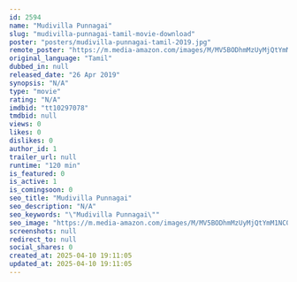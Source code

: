 ```yaml
---
id: 2594
name: "Mudivilla Punnagai"
slug: "mudivilla-punnagai-tamil-movie-download"
poster: "posters/mudivilla-punnagai-tamil-2019.jpg"
remote_poster: "https://m.media-amazon.com/images/M/MV5BODhmMzUyMjQtYmM1NC00MDBiLThlN2ItYTBlZmRkNTk5ZjdlXkEyXkFqcGdeQXVyMzYxOTQ3MDg@._V1_SX300.jpg"
original_language: "Tamil"
dubbed_in: null
released_date: "26 Apr 2019"
synopsis: "N/A"
type: "movie"
rating: "N/A"
imdbid: "tt10297078"
tmdbid: null
views: 0
likes: 0
dislikes: 0
author_id: 1
trailer_url: null
runtime: "120 min"
is_featured: 0
is_active: 1
is_comingsoon: 0
seo_title: "Mudivilla Punnagai"
seo_description: "N/A"
seo_keywords: "\"Mudivilla Punnagai\""
seo_image: "https://m.media-amazon.com/images/M/MV5BODhmMzUyMjQtYmM1NC00MDBiLThlN2ItYTBlZmRkNTk5ZjdlXkEyXkFqcGdeQXVyMzYxOTQ3MDg@._V1_SX300.jpg"
screenshots: null
redirect_to: null
social_shares: 0
created_at: 2025-04-10 19:11:05
updated_at: 2025-04-10 19:11:05
---
```


